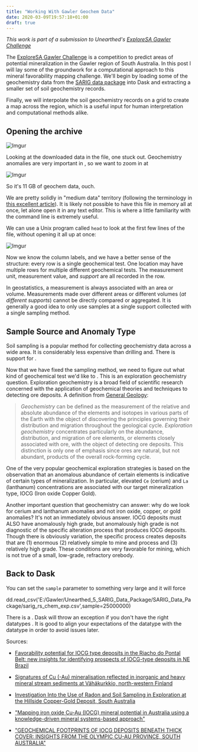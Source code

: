 ```yaml
---
title: "Working With Gawler Geochem Data"
date: 2020-03-09T19:57:18+01:00
draft: true
---
```


*This work is part of a submission to Unearthed's [ExploreSA Gawler Challenge](https://unearthed.solutions/u/competitions/exploresa)*

The [ExploreSA Gawler Challenge](https://unearthed.solutions/u/competitions/exploresa) is a competition to predict areas of potential mineralization in the Gawler region of South Australia. In this post I will lay some of the groundwork for a computational approach to this mineral favorability mapping challenge. We'll begin by loading some of the geochemistry data from the [SARIG data package](https://unearthed.solutions/u/competitions/80/data) into Dask and extracting a smaller set of soil geochemistry records. 

Finally, we will interpolate the soil geochemistry records on a grid to create a map across the region, which is a useful input for human interpretation and computational methods alike. 


## Opening the archive

![Imgur](https://i.imgur.com/NGWIB9T.png)

Looking at the downloaded data in the file, one stuck out. Geochemistry anomalies are very important in , so we want to zoom in at 

![Imgur](https://i.imgur.com/is1g4Sx.png)

So it's 11 GB of geochem data, ouch. 

We are pretty solidly in "medium data" territory (following the terminology in [this excellent article](https://medium.com/@jackmaughan_50251/handling-medium-data-with-dask-explore-sa-gawler-challenge-278405ace5)). It is likely not possible to have this file in memory all at once, let alone open it in any text editor. This is where a little familiarity with the command line is extremely useful. 

We can use a Unix program called `head` to look at the first few lines of the file, without opening it all up at once:

![Imgur](https://i.imgur.com/lnoiJfA.png)

Now we know the column labels, and we have a better sense of the structure: every row is a single geochemical test. One location may have multiple rows for multiple different geochemical tests. The measurement unit, measurement value, and *support* are all recorded in the row. 

In geostatistics, a measurement is always associated with an area or volume. Measurements made over different areas or different volumes (*at different supports*) cannot be directly compared or aggregated. It is generally a good idea to only use samples at a single support collected with a single sampling method. 

## Sample Source and Anomaly Type

Soil sampling is a popular method for collecting geochemistry data across a wide area. It is considerably less expensive than drilling and. There is support for . 

Now that we have fixed the sampling method, we need to figure out what kind of geochemical test we'd like to . This is an exploration geochemistry question. Exploration geochemistry is a broad field of scientific research concerned with the application of geochemical theories and techniques to detecting ore deposits. A definition from [General Geology](https://doi.org/10.1007/0-387-30844-X_26):

> *Geochemistry* can be defined as the measurement of the relative and absolute abundance of the elements and isotopes in various parts of the Earth with the object of discovering the principles governing their distribution and migration throughout the geological cycle. *Exploration geochemistry* concentrates particularly on the abundance, distribution, and migration of ore elements, or elements closely associated with ore, with the object of detecting ore deposits. This distinction is only one of emphasis since ores are natural, but not abundant, products of the overall rock-forming cycle.

One of the very popular geochemical exploration strategies is based on the observation that an anomalous abundance of certain elements is indicative of certain types of mineralization. In particular, elevated `Ce` (cerium) and `La` (lanthanum) concentrations are associated with our target mineralization type, IOCG (Iron oxide Copper Gold). 

Another important question that geochemistry can answer: why do we look for cerium and lanthanum anomalies and not iron oxide, copper, or gold anomalies? It's not an immediately obvious answer. IOCG deposits must ALSO have anomalously high grade, but anomalously high grade is not diagnostic of the specific alteration process that produces IOCG deposits. Though there is obviously variation, the specific process creates deposits that are (1) enormous (2) relatively simple to mine and process and (3) relatively high grade. These conditions are very favorable for mining, which is not true of a small, low-grade, refractory orebody. 

## Back to Dask


You can set the `sample` parameter to something very large and it will force 

dd.read_csv('E:/Gawler/Unearthed_5_SARIG_Data_Package/SARIG_Data_Package/sarig_rs_chem_exp.csv',sample=25000000)


There is a . Dask will throw an exception if you don't have the right datatypes . It is good to align your expectations of the datatype with the datatype in order to avoid issues later. 




Sources:

- [Favorability potential for IOCG type deposits in the Riacho do Pontal Belt: new insights for identifying prospects of IOCG-type deposits in NE Brazil](https://doi.org/10.1590/2317-4889201820180029)

- [Signatures of Cu (-Au) mineralisation reflected in inorganic and heavy mineral stream sediments at Vähäkurkkio, north-western Finland](https://doi.org/10.1016/j.gexplo.2018.01.012)

- [Investigation Into the Use of Radon and Soil Sampling in Exploration at the Hillside Copper-Gold Deposit, South Australia](https://www.researchgate.net/profile/Adrian_Fabris/publication/320013992_Investigation_into_the_use_of_radon_and_soil_sampling_in_exploration_at_the_Hillside_Cu-Au_deposit_South_Australia_Hillside_deposit/links/59c86118aca272c71bc7f483/Investigation-into-the-use-of-radon-and-soil-sampling-in-exploration-at-the-Hillside-Cu-Au-deposit-South-Australia-Hillside-deposit.pdf)

- ["Mapping iron oxide Cu-Au (IOCG) mineral potential in Australia using a knowledge-driven mineral systems-based approach"](https://doi.org/10.1016/j.oregeorev.2019.103011)

- ["GEOCHEMICAL FOOTPRINTS OF IOCG DEPOSITS BENEATH THICK COVER: INSIGHTS FROM THE OLYMPIC CU-AU PROVINCE, SOUTH AUSTRALIA"](https://www.researchgate.net/publication/320014326_GEOCHEMICAL_FOOTPRINTS_OF_IOCG_DEPOSITS_BENEATH_THICK_COVER_INSIGHTS_FROM_THE_OLYMPIC_CU-AU_PROVINCE_SOUTH_AUSTRALIA)
